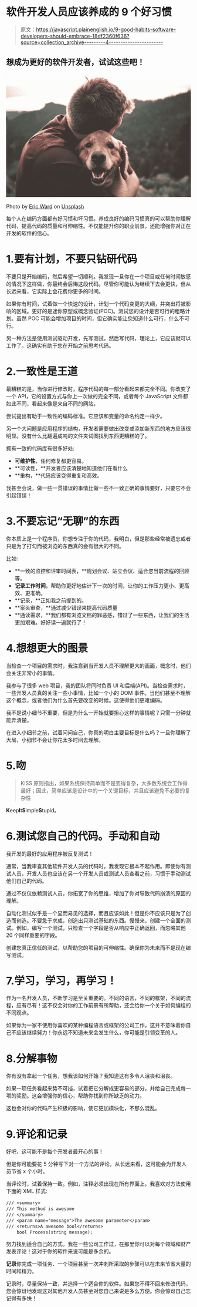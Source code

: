 # 软件开发人员应该养成的 9 个好习惯

> 原文：<https://javascript.plainenglish.io/9-good-habits-software-developers-should-embrace-18df2360f636?source=collection_archive---------4----------------------->

## 想成为更好的软件开发者，试试这些吧！

![](img/79703b0a4ca337155a7864c8e35ab91d.png)

Photo by [Eric Ward](https://unsplash.com/@ericjamesward?utm_source=medium&utm_medium=referral) on [Unsplash](https://unsplash.com?utm_source=medium&utm_medium=referral)

每个人在编码方面都有好习惯和坏习惯。养成良好的编码习惯真的可以帮助你理解代码，提高代码的质量和可伸缩性。不仅能提升你的职业前景，还能增强你对正在开发的软件的信心。

# 1.要有计划，不要只钻研代码

不要只是开始编码，然后希望一切顺利。我发现一旦你在一个项目或任何时间敏感的情况下这样做，你最终会后悔这段代码。尽管你可能认为继续下去会更快，但从长远来看，它实际上会花费你更多的时间。

如果你有时间，试着做一个快速的设计，计划一个代码变更的大纲，并突出将被影响的区域。更好的是迷你原型或概念验证(POC)。测试您的设计是否可行的粗略计划。虽然 POC 可能会增加项目的时间，但它确实能让您知道什么可行，什么不可行。

另一种方法是使用测试驱动开发，先写测试，然后写代码，理论上，它应该就可以工作了。这确实有助于您在开始之前思考代码。

# 2.一致性是王道

最糟糕的是，当你进行修改时，程序代码的每一部分看起来都完全不同。你改变了一个 API，它的设置方式与你上一次做的完全不同，或者每个 JavaScript 文件都如此不同，看起来像是来自不同的网站。

尝试提出有助于一致性的编码标准。它应该和变量的命名约定一样少。

另一个大问题是应用程序的结构，开发者需要做出改变或添加新东西的地方应该很明显。没有什么比翻遍成吨的文件夹试图找到东西更糟糕的了。

拥有一致的代码库有很多好处:

*   **可维护性**，任何修复都更容易。
*   **可读性，**开发者应该清楚地知道他们在看什么
*   **重构，**代码应该变得重复和高效。

我甚至会说，做一些一贯错误的事情比做一些不一致正确的事情要好，只要它不会引起错误！

# 3.不要忘记“无聊”的东西

你本质上是一个程序员，你想专注于你的代码，我明白，但是那些经常被遗忘或者只是为了打勾而被浏览的东西真的会有很大的不同。

比如:

*   **一致的监控和评审时间表，**规划会议、站立会议、适合您当前流程的回顾等。
*   **记录工作时间**，帮助你更好地估计下一次的时间，让你的工作压力更小、更高效、更准确。
*   **记录，**正如我之前提到的。
*   **案头审查，**通过减少错误来提高代码质量
*   **通读需求，**我们都有浏览文档的罪恶感，错过了一些东西，让我们的生活更加艰难。好好读一遍就行了！

# 4.想想更大的图景

当检查一个项目的需求时，我注意到当开发人员不理解更大的画面，概念时，他们会关注非常小的事情。

我参与了很多 web 项目，我的团队将同时负责 UI 和后端(API)。当检查需求时，一些开发人员真的关注一些小事情，比如一个小的 DOM 事件。当他们甚至不理解这个概念，或者他们为什么首先要改变的时候。这使得他们更难编码。

我不是说小细节不重要，但是为什么一开始就要担心这样的事情呢？只需一分钟就能弄清楚。

在进入小细节之前，试着问问自己，你真的明白主要目标是什么吗？一旦你理解了大局，小细节不会让你花太多时间去理解。

# 5.吻

> KISS 原则指出，如果系统保持简单而不是变得复杂，大多数系统会工作得最好；因此，简单应该是设计中的一个关键目标，并且应该避免不必要的复杂性

**K**eep**I**t**S**imple**S**tupid。

# 6.测试您自己的代码。手动和自动

我开发的最好的应用程序被反复测试！

通常，当我审查其他软件开发人员的代码时，我发现它根本不起作用。即使你有测试人员，开发人员也应该在另一个开发人员或测试人员查看之前，习惯于手动测试他们自己的代码。

通过不仅仅依赖测试人员，你拓宽了你的思维，增加了你对导致代码崩溃的原因的理解。

自动化测试似乎是一个显而易见的选择，而且应该如此！但是你不应该只是为了创造而创造。不要急于求成，创造出只测试基础的东西。慢慢来，创建一个全面的测试。例如，编写一个测试，只检查一个字段是否从响应中正确返回，而忽略其他 20 个同样重要的字段。

创建您真正信任的测试，以帮助您的项目的可伸缩性。确保你为未来而不是现在编写测试。

# 7.学习，学习，再学习！

作为一名开发人员，不断学习是至关重要的。不同的语言，不同的框架，不同的流程，应有尽有！这不仅会对你的工作前景有所帮助，还会给你一个关于如何编程的不同观点。

如果你为一家不使用你喜欢的某种编程语言或框架的公司工作，这并不意味着你自己不应该继续努力！你永远不知道未来会发生什么，你可能是引领变革的人。

# 8.分解事物

你有没有拿起一个任务，想我该如何开始？我知道这有多令人沮丧和沮丧。

如果一项任务看起来势不可挡，试着把它分解成更容易的部分，并给自己完成每一项的奖励。这会增强你的信心，帮助你找到你所缺乏的动力。

这也会对你的代码产生积极的影响，使它更加模块化，不那么混乱。

# 9.评论和记录

好吧，这可能不是每个开发者最开心的事！

但是你可能要花 5 分钟写下对一个方法的评论，从长远来看，这可能会为开发人员节省 x 个小时。

当评论时，试着保持一致。例如，注释必须出现在所有界面上。我喜欢对方法使用下面的 XML 样式:

```
/// <summary>
/// This method is awesome
/// </summary>
/// <param name="message">The awesome parameter</param>
/// <returns>A awesome bool</returns>
    bool Process(string message);
```

努力找到适合自己的方式。我在一些公司工作过，在那里你可以对每个领域和财产发表评论！这对于你的软件来说可能是多余的。

**记录**你完成一项任务、一个项目甚至一次冲刺所采取的步骤可以在未来节省大量的时间和精力。

记录时，尽量保持一致，并选择一个适合你的软件。如果您不得不回来修改代码，您会惊讶地发现这对其他开发人员甚至对您自己来说是多么方便。你会惊讶自己忘记得有多快！